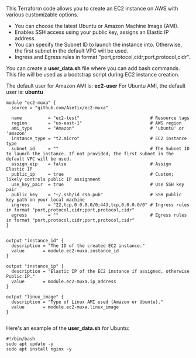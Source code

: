 
This Terraform code allows you to create an EC2 instance on AWS with various customizable options.  
- You can choose the latest Ubuntu or Amazon Machine Image (AMI).
- Enables SSH access using your public key, assigns an Elastic IP address.  
- You can specify the Subnet ID to launch the instance into. Otherwise, the first subnet in the default VPC will be used.
- Ingress and Egress rules in format "port,protocol,cidr;port,protocol,cidr".

You can create a **user_data.sh** file where you can add bash commands. This file will be used as a bootstrap script during EC2 instance creation.

The default user for Amazon AMI is: **ec2-user**
For Ubuntu AMI, the default user is: **ubuntu**


```
module "ec2-muxa" {
  source = "github.com/Aietix/ec2-muxa"

  name          = "ec2-test"                           # Resource tags
  region        = "us-east-1"                          # AWS region
  ami_type      = "Amazon"                             # 'ubuntu' or 'amazon'
  instance_type = "t2.micro"                           # EC2 instance type
  subnet_id     = ""                                   # The Subnet ID to launch the instance. If not provided, the first subnet in the default VPC will be used.
  assign_eip    = false                                # Assign Elastic IP
  public_ip     = true                                 # Custom; likely controls public IP assignment
  use_key_pair  = true                                 # Use SSH key pair
  public_key    = "~/.ssh/id_rsa.pub"                  # SSH public key path on your local machine
  ingress       = "22,tcp,0.0.0.0/0;443,tcp,0.0.0.0/0" # Ingress rules in format "port,protocol,cidr;port,protocol,cidr"
  egress        = ""                                   # Egress rules in format "port,protocol,cidr;port,protocol,cidr"
}


output "instance_id" {
  description = "The ID of the created EC2 instance."
  value       = module.ec2-muxa.instance_id
}

output "instance_ip" {
  description = "Elastic IP of the EC2 instance if assigned, otherwise Public IP."
  value       = module.ec2-muxa.ip_address
}

output "linux_image" {
  description = "Type of Linux AMI used (Amazon or Ubuntu)."
  value       = module.ec2-muxa.linux_image
}


```


Here's an example of the **user_data.sh** for Ubuntu:



```
#!/bin/bash
sudo apt update -y
sudo apt install nginx -y
```

